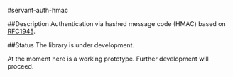 #servant-auth-hmac

##Description
Authentication via hashed message code (HMAC) based on [RFC1945](https://tools.ietf.org/html/rfc1945#section-11).

##Status
The library is under development.

At the moment here is a working prototype.
Further development will proceed.

